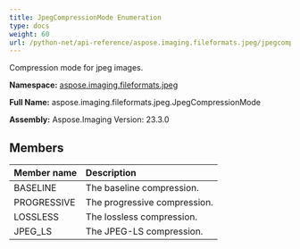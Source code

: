 ```yaml
---
title: JpegCompressionMode Enumeration
type: docs
weight: 60
url: /python-net/api-reference/aspose.imaging.fileformats.jpeg/jpegcompressionmode/
---
```


Compression mode for jpeg images.

**Namespace:** [aspose.imaging.fileformats.jpeg](/imaging/python-net/api-reference/aspose.imaging.fileformats.jpeg/)

**Full Name:** aspose.imaging.fileformats.jpeg.JpegCompressionMode

**Assembly:**  Aspose.Imaging Version: 23.3.0

## **Members**
|**Member name**|**Description**|
| :- | :- |
|BASELINE|The baseline compression.|
|PROGRESSIVE|The progressive compression.|
|LOSSLESS|The lossless compression.|
|JPEG_LS|The JPEG-LS compression.|
